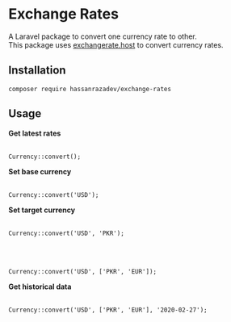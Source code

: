 # Exchange Rates
A Laravel package to convert one currency rate to other. <br>
This package uses [exchangerate.host](https://exchangerate.host/) to convert currency rates.<br>

## Installation
```
composer require hassanrazadev/exchange-rates
```

## Usage
**Get latest rates**
<br>
<br>
```
Currency::convert();
```

**Set base currency**
<br>
<br>
```
Currency::convert('USD');
```

**Set target currency**
<br>
<br>

```
Currency::convert('USD', 'PKR');
```
<br>
<br>

```
Currency::convert('USD', ['PKR', 'EUR']);
```

**Get historical data**
<br>
<br>

```
Currency::convert('USD', ['PKR', 'EUR'], '2020-02-27');
```

